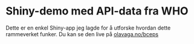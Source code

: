 # Shiny-demo med API-data fra WHO

Dette er en enkel Shiny-app jeg lagde for å utforske hvordan dette rammeverket funker. Du kan se den live på [olavaga.no/bceps]()
